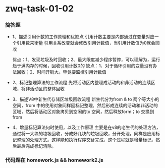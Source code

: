 # zwq-task-01-02
### 简答题

- 1、描述引用计数的工作原理和优缺点
  引用计数主要是内部通过在变量对应一个引用数来衡量
  引用关系改变就会修改引用计数值，当引用计数值为0就会回收

  优点：1、发现垃圾及时回收；2、最大限度减少程序暂停，可以理解为，运行趋于满内存的时候，回收引用计数0的
  缺点：1、对于循环引用的变量没有办法回收；2、时间开销大。毕竟要监控引用计数值

- 2、标记整理算法的工作流程
  先将活动区内整理成活动的和非活动的连续区域，将非活动区的整体回收

- 3、描述V8中新生代存储区垃圾回收流程
  新生代分为from & to 两个等大小的空间，from 中的使用对象同样回标记整理，然后形成连续的活动和非活动的区域，然后将活动区对象拷贝到空闲的to 空间，然后释放form；to 交换到 from

- 4、增量标记算法何时使用，以及工作原理 
主要是在v8的老生代的处理方法，通过将一大块的垃圾回收，分成好几块的垃圾回收，分开处理，同样是应用标记整理的处理方式。这样能和执行程序交替完成，这个过程就是增量标记。然后最后完成标记清除。

### 代码题在 homework.js && homework2.js